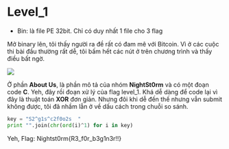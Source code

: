 # Level_1

- Bin: là file PE 32bit. Chỉ có duy nhất 1 file cho 3 flag

Mở binary lên, tôi thấy người ra đề rất có đam mê với Bitcoin. Vì ở các cuộc thi bài đầu thường rất dễ, tôi bấm hết các nút ở trên chương trình và thấy điều bất ngờ.

<img src="https://imgur.com/IXePPvJ">

Ở phần **About Us**, là phần mô tả của nhóm **NightSt0rm** và có một đoạn code **C**. 
Yeh, đây rồi đoạn xử lý của flag level_1. Khá dễ dàng để code lại vì đây là thuật toán **XOR** đơn giản.
Nhưng đôi khi dễ đến thế nhưng vẫn submit không được, tôi đã nhầm lẫn ở về dấu cách trong chuỗi so sánh.


```python
key = "S2^g1s^c2f0o2s  "
print "".join(chr(ord(i)^1) for i in key)
```

Yeh, Flag: Nightst0rm{R3_f0r_b3g1n3r!!}
